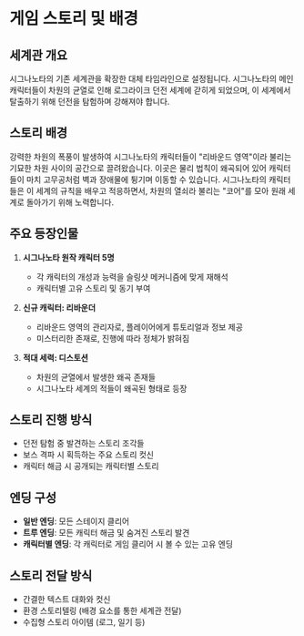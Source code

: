 # 게임 스토리 및 배경

## 세계관 개요
시그나노타의 기존 세계관을 확장한 대체 타임라인으로 설정됩니다. 시그나노타의 메인 캐릭터들이 차원의 균열로 인해 로그라이크 던전 세계에 갇히게 되었으며, 이 세계에서 탈출하기 위해 던전을 탐험하며 강해져야 합니다.

## 스토리 배경
강력한 차원의 폭풍이 발생하여 시그나노타의 캐릭터들이 "리바운드 영역"이라 불리는 기묘한 차원 사이의 공간으로 끌려왔습니다. 이곳은 물리 법칙이 왜곡되어 있어 캐릭터들이 마치 고무공처럼 벽과 장애물에 튕기며 이동할 수 있습니다. 시그나노타의 캐릭터들은 이 세계의 규칙을 배우고 적응하면서, 차원의 열쇠라 불리는 "코어"를 모아 원래 세계로 돌아가기 위해 노력합니다.

## 주요 등장인물
1. **시그나노타 원작 캐릭터 5명**
   - 각 캐릭터의 개성과 능력을 슬링샷 메커니즘에 맞게 재해석
   - 캐릭터별 고유 스토리 및 동기 부여

2. **신규 캐릭터: 리바운더**
   - 리바운드 영역의 관리자로, 플레이어에게 튜토리얼과 정보 제공
   - 미스터리한 존재로, 진행에 따라 정체가 밝혀짐

3. **적대 세력: 디스토션**
   - 차원의 균열에서 발생한 왜곡 존재들
   - 시그나노타 세계의 적들이 왜곡된 형태로 등장

## 스토리 진행 방식
- 던전 탐험 중 발견하는 스토리 조각들
- 보스 격파 시 획득하는 주요 스토리 컷신
- 캐릭터 해금 시 공개되는 캐릭터별 스토리

## 엔딩 구성
- **일반 엔딩**: 모든 스테이지 클리어
- **트루 엔딩**: 모든 캐릭터 해금 및 숨겨진 스토리 발견
- **캐릭터별 엔딩**: 각 캐릭터로 게임 클리어 시 볼 수 있는 고유 엔딩

## 스토리 전달 방식
- 간결한 텍스트 대화와 컷신
- 환경 스토리텔링 (배경 요소를 통한 세계관 전달)
- 수집형 스토리 아이템 (로그, 일기 등)